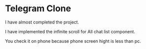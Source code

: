 # Telegram Clone

I have almost completed the project.

I have implemented the infinite scroll for All chat list component.

You check it on phone because phone screen hight is less than pc.
